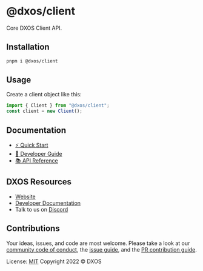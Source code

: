 # @dxos/client

Core DXOS Client API.

## Installation

```bash
pnpm i @dxos/client
```

## Usage

Create a client object like this:

```ts
import { Client } from "@dxos/client";
const client = new Client();
```

## Documentation

- [⚡️ Quick Start](https://docs.dxos.org/guide/quick-start)
- [📖 Developer Guide](https://docs.dxos.org/guide/echo/)
- [📚 API Reference](https://docs.dxos.org/api/@dxos/client)

## DXOS Resources

- [Website](https://dxos.org)
- [Developer Documentation](https://docs.dxos.org)
- Talk to us on [Discord](https://discord.gg/eXVfryv3sW)

## Contributions

Your ideas, issues, and code are most welcome. Please take a look at our [community code of conduct](https://github.com/dxos/dxos/blob/main/CODE_OF_CONDUCT.md), the [issue guide](https://github.com/dxos/dxos/blob/main/CONTRIBUTING.md#submitting-issues), and the [PR contribution guide](https://github.com/dxos/dxos/blob/main/CONTRIBUTING.md#submitting-prs).

License: [MIT](./LICENSE) Copyright 2022 © DXOS
